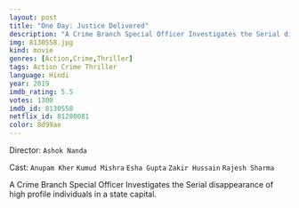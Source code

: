 ```yaml
---
layout: post
title: "One Day: Justice Delivered"
description: "A Crime Branch Special Officer Investigates the Serial disappearance of high profile individuals in a state capital..."
img: 8130558.jpg
kind: movie
genres: [Action,Crime,Thriller]
tags: Action Crime Thriller 
language: Hindi
year: 2019
imdb_rating: 5.5
votes: 1300
imdb_id: 8130558
netflix_id: 81280081
color: 8d99ae
---
```

Director: `Ashok Nanda`  

Cast: `Anupam Kher` `Kumud Mishra` `Esha Gupta` `Zakir Hussain` `Rajesh Sharma` 

A Crime Branch Special Officer Investigates the Serial disappearance of high profile individuals in a state capital.